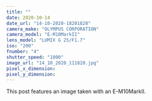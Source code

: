 ```yaml
---
title: ""
date: 2020-10-14
date_url: "14-10-2020-18201820"
camera_make: "OLYMPUS CORPORATION"
camera_model: "E-M10MarkII"
lens_model: "LUMIX G 25/F1.7"
iso: "200"
fnumber: "4"
shutter_speed: "1000"
image_url: "14_10_2020_111820.jpg"
pixel_x_dimension: 
pixel_y_dimension: 
---
```


This post features an image taken with an E-M10MarkII.